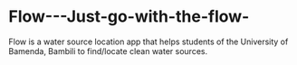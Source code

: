 # Flow---Just-go-with-the-flow-
Flow is a water source location app that helps students of the University of Bamenda, Bambili to find/locate clean water sources.
